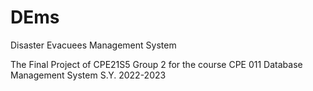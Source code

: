 # DEms
 Disaster Evacuees Management System
 
 The Final Project of CPE21S5 Group 2 for the course CPE 011 Database Management System S.Y. 2022-2023